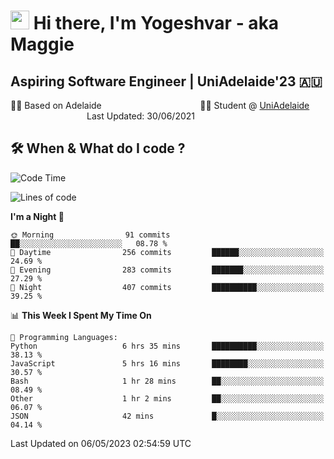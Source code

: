 <h1><img src="https://emojis.slackmojis.com/emojis/images/1531849430/4246/blob-sunglasses.gif?1531849430" width="30"/> Hi there, I'm Yogeshvar - aka Maggie</h1>

## Aspiring Software Engineer | UniAdelaide'23 🇦🇺  
🏂🏻  Based on Adelaide &nbsp;&nbsp;&nbsp;&nbsp;&nbsp;&nbsp;&nbsp;&nbsp;&nbsp;&nbsp;&nbsp;&nbsp;&nbsp;&nbsp;&nbsp;&nbsp;&nbsp;&nbsp;&nbsp;&nbsp;&nbsp;&nbsp;&nbsp;&nbsp;&nbsp;&nbsp;&nbsp;&nbsp;&nbsp;&nbsp;&nbsp;&nbsp;&nbsp;&nbsp;&nbsp;&nbsp;&nbsp;&nbsp;&nbsp;👨‍💻 Student @ [UniAdelaide](https://www.adelaide.edu.au)   &nbsp;&nbsp;&nbsp;&nbsp;&nbsp;&nbsp;&nbsp;&nbsp;&nbsp;&nbsp;&nbsp;&nbsp;&nbsp;&nbsp;&nbsp;&nbsp;&nbsp;&nbsp;&nbsp;&nbsp;&nbsp;&nbsp;&nbsp;&nbsp;&nbsp;&nbsp;&nbsp;&nbsp;&nbsp;&nbsp;&nbsp;Last Updated: 30/06/2021

## 🛠 When & What do I code ?  

<!--START_SECTION:waka-->
![Code Time](http://img.shields.io/badge/Code%20Time-2%2C134%20hrs%2039%20mins-blue)

![Lines of code](https://img.shields.io/badge/From%20Hello%20World%20I%27ve%20Written-3.6%20million%20lines%20of%20code-blue)

**I'm a Night 🦉** 

```text
🌞 Morning                91 commits          ██░░░░░░░░░░░░░░░░░░░░░░░   08.78 % 
🌆 Daytime                256 commits         ██████░░░░░░░░░░░░░░░░░░░   24.69 % 
🌃 Evening                283 commits         ███████░░░░░░░░░░░░░░░░░░   27.29 % 
🌙 Night                  407 commits         ██████████░░░░░░░░░░░░░░░   39.25 % 
```


📊 **This Week I Spent My Time On** 

```text
💬 Programming Languages: 
Python                   6 hrs 35 mins       ██████████░░░░░░░░░░░░░░░   38.13 % 
JavaScript               5 hrs 16 mins       ████████░░░░░░░░░░░░░░░░░   30.57 % 
Bash                     1 hr 28 mins        ██░░░░░░░░░░░░░░░░░░░░░░░   08.49 % 
Other                    1 hr 2 mins         ██░░░░░░░░░░░░░░░░░░░░░░░   06.07 % 
JSON                     42 mins             █░░░░░░░░░░░░░░░░░░░░░░░░   04.14 % 
```


 Last Updated on 06/05/2023 02:54:59 UTC
<!--END_SECTION:waka-->
